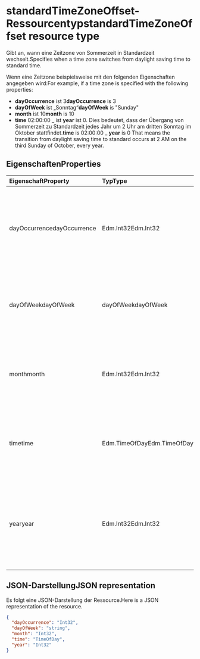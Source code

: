 # <a name="standardtimezoneoffset-resource-type"></a><span data-ttu-id="c60a3-101">standardTimeZoneOffset-Ressourcentyp</span><span class="sxs-lookup"><span data-stu-id="c60a3-101">standardTimeZoneOffset resource type</span></span>

<span data-ttu-id="c60a3-102">Gibt an, wann eine Zeitzone von Sommerzeit in Standardzeit wechselt.</span><span class="sxs-lookup"><span data-stu-id="c60a3-102">Specifies when a time zone switches from daylight saving time to standard time.</span></span>

<span data-ttu-id="c60a3-103">Wenn eine Zeitzone beispielsweise mit den folgenden Eigenschaften angegeben wird:</span><span class="sxs-lookup"><span data-stu-id="c60a3-103">For example, if a time zone is specified with the following properties:</span></span>

- <span data-ttu-id="c60a3-104">**dayOccurrence** ist 3</span><span class="sxs-lookup"><span data-stu-id="c60a3-104">**dayOccurrence** is 3</span></span>
- <span data-ttu-id="c60a3-105">**dayOfWeek** ist „Sonntag“</span><span class="sxs-lookup"><span data-stu-id="c60a3-105">**dayOfWeek** is "Sunday"</span></span>
- <span data-ttu-id="c60a3-106">**month** ist 10</span><span class="sxs-lookup"><span data-stu-id="c60a3-106">**month** is 10</span></span>
- <span data-ttu-id="c60a3-107">**time** 02:00:00 _ ist **year** ist 0. Dies bedeutet, dass der Übergang von Sommerzeit zu Standardzeit jedes Jahr um 2 Uhr am dritten Sonntag im Oktober stattfindet.</span><span class="sxs-lookup"><span data-stu-id="c60a3-107">**time** is 02:00:00 _ **year** is 0 That means the transition from daylight saving time to standard occurs at 2 AM on the third Sunday of October, every year.</span></span>

## <a name="properties"></a><span data-ttu-id="c60a3-108">Eigenschaften</span><span class="sxs-lookup"><span data-stu-id="c60a3-108">Properties</span></span>
| <span data-ttu-id="c60a3-109">Eigenschaft</span><span class="sxs-lookup"><span data-stu-id="c60a3-109">Property</span></span>     | <span data-ttu-id="c60a3-110">Typ</span><span class="sxs-lookup"><span data-stu-id="c60a3-110">Type</span></span>   |<span data-ttu-id="c60a3-111">Beschreibung</span><span class="sxs-lookup"><span data-stu-id="c60a3-111">Description</span></span>|
|:---------------|:--------|:----------|
| <span data-ttu-id="c60a3-112">dayOccurrence</span><span class="sxs-lookup"><span data-stu-id="c60a3-112">dayOccurrence</span></span> | <span data-ttu-id="c60a3-113">Edm.Int32</span><span class="sxs-lookup"><span data-stu-id="c60a3-113">Edm.Int32</span></span> | <span data-ttu-id="c60a3-114">Stellt das n-te Vorkommen des Wochentags dar, an dem der Übergang von Sommerzeit zu Standardzeit erfolgt.</span><span class="sxs-lookup"><span data-stu-id="c60a3-114">Represents the nth occurrence of the day of week that the transition from daylight saving time to standard time occurs.</span></span> |
| <span data-ttu-id="c60a3-115">dayOfWeek</span><span class="sxs-lookup"><span data-stu-id="c60a3-115">dayOfWeek</span></span> | <span data-ttu-id="c60a3-116">dayOfWeek</span><span class="sxs-lookup"><span data-stu-id="c60a3-116">dayOfWeek</span></span> | <span data-ttu-id="c60a3-117">Stellt den Wochentag dar, an dem der Übergang von Sommerzeit zu Standardzeit erfolgt.</span><span class="sxs-lookup"><span data-stu-id="c60a3-117">Represents the day of the week when the transition from daylight saving time to standard time.</span></span> |
| <span data-ttu-id="c60a3-118">month</span><span class="sxs-lookup"><span data-stu-id="c60a3-118">month</span></span> | <span data-ttu-id="c60a3-119">Edm.Int32</span><span class="sxs-lookup"><span data-stu-id="c60a3-119">Edm.Int32</span></span> | <span data-ttu-id="c60a3-120">Stellt den Monat dar, an dem der Übergang von Sommerzeit zu Standardzeit erfolgt.</span><span class="sxs-lookup"><span data-stu-id="c60a3-120">Represents the month of the year when the transition from daylight saving time to standard time occurs.</span></span> |
| <span data-ttu-id="c60a3-121">time</span><span class="sxs-lookup"><span data-stu-id="c60a3-121">time</span></span> | <span data-ttu-id="c60a3-122">Edm.TimeOfDay</span><span class="sxs-lookup"><span data-stu-id="c60a3-122">Edm.TimeOfDay</span></span> | <span data-ttu-id="c60a3-123">Stellt die Uhrzeit dar, zu der der Übergang von Sommerzeit zu Standardzeit erfolgt.</span><span class="sxs-lookup"><span data-stu-id="c60a3-123">Represents the time of day when the transition from daylight saving time to standard time occurs.</span></span> |
| <span data-ttu-id="c60a3-124">year</span><span class="sxs-lookup"><span data-stu-id="c60a3-124">year</span></span> | <span data-ttu-id="c60a3-125">Edm.Int32</span><span class="sxs-lookup"><span data-stu-id="c60a3-125">Edm.Int32</span></span> | <span data-ttu-id="c60a3-126">Stellt dar, wie häufig der Wechsel von Sommerzeit zu Standardzeit in einem Jahr erfolgt.</span><span class="sxs-lookup"><span data-stu-id="c60a3-126">Represents how frequently in terms of years the change from daylight saving time to standard time occurs.</span></span> <span data-ttu-id="c60a3-127">Der Wert 0 bedeutet z. B. jedes Jahr.</span><span class="sxs-lookup"><span data-stu-id="c60a3-127">For example, a value of 0 means every year.</span></span>|

## <a name="json-representation"></a><span data-ttu-id="c60a3-128">JSON-Darstellung</span><span class="sxs-lookup"><span data-stu-id="c60a3-128">JSON representation</span></span>

<span data-ttu-id="c60a3-129">Es folgt eine JSON-Darstellung der Ressource.</span><span class="sxs-lookup"><span data-stu-id="c60a3-129">Here is a JSON representation of the resource.</span></span>

<!-- {
  "blockType": "resource",
  "optionalProperties": [

  ],
  "@odata.type": "microsoft.graph.standardTimeZoneOffset"
}-->

```json
{
  "dayOccurrence": "Int32",
  "dayOfWeek": "string",
  "month": "Int32",
  "time": "TimeOfDay",
  "year": "Int32"
}

```

<!-- uuid: 8fcb5dbc-d5aa-4681-8e31-b001d5168d79
2015-10-25 14:57:30 UTC -->
<!-- {
  "type": "#page.annotation",
  "description": "standardTimeZoneOffset resource",
  "keywords": "",
  "section": "documentation",
  "tocPath": ""
}-->